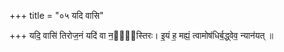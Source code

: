+++
title = "०५ यदि वासि"

+++
यदि॒ वासि॑ तिरोज॒नं यदि॑ वा न॒द्य᳡स्तिरः। इ॒यं ह॒ मह्यं॒ त्वामोष॑धिर्ब॒द्ध्वेव॒ न्यान॑यत् ॥